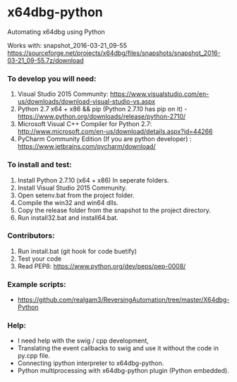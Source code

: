# x64dbg-python
Automating x64dbg using Python

Works with: snapshot_2016-03-21_09-55
https://sourceforge.net/projects/x64dbg/files/snapshots/snapshot_2016-03-21_09-55.7z/download


### To develop you will need:
1) Visual Studio 2015 Community: https://www.visualstudio.com/en-us/downloads/download-visual-studio-vs.aspx <br />
2) Python 2.7 x64 + x86 && pip (Python 2.7.10 has pip on it) - https://www.python.org/downloads/release/python-2710/ <br />
3) Microsoft Visual C++ Compiler for Python 2.7: http://www.microsoft.com/en-us/download/details.aspx?id=44266 <br />
4) PyCharm Community Edition (If you are python developer) : https://www.jetbrains.com/pycharm/download/

### To install and test:
1) Install Python 2.7.10 (x64 + x86) In seperate folders. <br />
2) Install Visual Studio 2015 Community. <br />
3) Open setenv.bat from the project folder. <br />
4) Compile the win32 and win64 dlls. <br />
5) Copy the release folder from the snapshot to the project directory. <br />
6) Run install32.bat and install64.bat. <br />

### Contributors:
1) Run install.bat (git hook for code buetify) <br />
2) Test your code <br />
3) Read PEP8: https://www.python.org/dev/peps/pep-0008/

### Example scripts:
* https://github.com/realgam3/ReversingAutomation/tree/master/X64dbg-Python

### Help:
* I need help with the swig / cpp development,
* Translating the event callbacks to swig and use it without the code in py.cpp file.
* Connecting ipython interpreter to x64dbg-python.
* Python multiprocessing with x64dbg-python plugin (Python embedded).